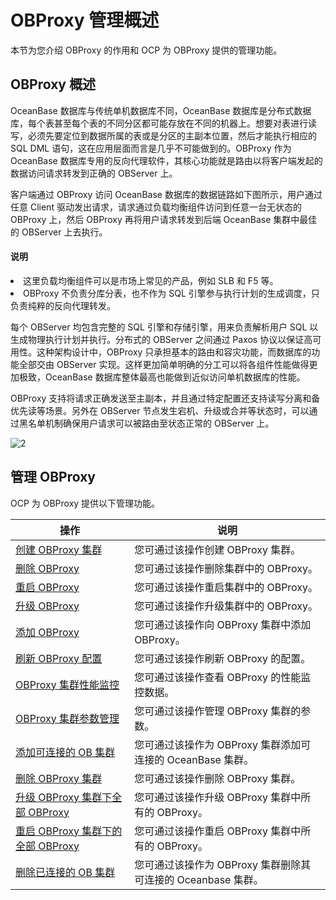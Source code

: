 OBProxy 管理概述
=================================

本节为您介绍 OBProxy 的作用和 OCP 为 OBProxy 提供的管理功能。

OBProxy 概述
-------------------------------

OceanBase 数据库与传统单机数据库不同，OceanBase 数据库是分布式数据库，每个表甚至每个表的不同分区都可能存放在不同的机器上。想要对表进行读写，必须先要定位到数据所属的表或是分区的主副本位置，然后才能执行相应的 SQL DML 语句，这在应用层面而言是几乎不可能做到的。OBProxy 作为 OceanBase 数据库专用的反向代理软件，其核心功能就是路由以将客户端发起的数据访问请求转发到正确的 OBServer 上。

客户端通过 OBProxy 访问 OceanBase 数据库的数据链路如下图所示，用户通过任意 Client 驱动发出请求，请求通过负载均衡组件访问到任意一台无状态的 OBProxy 上，然后 OBProxy 再将用户请求转发到后端 OceanBase 集群中最佳的 OBServer 上去执行。

<main id="notice" type='explain'><h4>说明</h4><p><li>这里负载均衡组件可以是市场上常见的产品，例如 SLB 和 F5 等。</li><li>OBProxy 不负责分库分表，也不作为 SQL 引擎参与执行计划的生成调度，只负责纯粹的反向代理转发。</li></p></main>

每个 OBServer 均包含完整的 SQL 引擎和存储引擎，用来负责解析用户 SQL 以生成物理执行计划并执行。分布式的 OBServer 之间通过 Paxos 协议以保证高可用性。这种架构设计中，OBProxy 只承担基本的路由和容灾功能，而数据库的功能全部交由 OBServer 实现。这样更加简单明确的分工可以将各组件性能做得更加极致，OceanBase 数据库整体最高也能做到近似访问单机数据库的性能。

OBProxy 支持将请求正确发送至主副本，并且通过特定配置还支持读写分离和备优先读等场景。另外在 OBServer 节点发生宕机、升级或合并等状态时，可以通过黑名单机制确保用户请求可以被路由至状态正常的 OBServer 上。

![2](https://help-static-aliyun-doc.aliyuncs.com/assets/img/zh-CN/5437888161/p184129.png)

管理 OBProxy
-------------------------------

OCP 为 OBProxy 提供以下管理功能。

|                                    操作                                    |                    说明                    |
|--------------------------------------------------------------------------|------------------------------------------|
| [创建 OBProxy 集群](../../800.obproxy-management/100.create-an-obproxy-cluster.md)             | 您可通过该操作创建 OBProxy 集群。                    |
| [删除 OBProxy](../../800.obproxy-management/300.delete-obproxy.md)                | 您可通过该操作删除集群中的 OBProxy。                   |
| [重启 OBProxy](../../800.obproxy-management/400.restart-obproxy.md)                | 您可通过该操作重启集群中的 OBProxy。                   |
| [升级 OBProxy](../../800.obproxy-management/500.upgrade-obproxy.md)                | 您可通过该操作升级集群中的 OBProxy。                   |
| [添加 OBProxy](../../800.obproxy-management/600.add-obproxy.md)                | 您可通过该操作向 OBProxy 集群中添加 OBProxy。          |
| [刷新 OBProxy 配置](../../800.obproxy-management/700.refresh-obproxy-configuration.md)             | 您可通过该操作刷新 OBProxy 的配置。                   |
| [OBProxy 集群性能监控](../../800.obproxy-management/800.obproxy-cluster-performance-monitoring.md)            | 您可通过该操作查看 OBProxy 的性能监控数据。               |
| [OBProxy 集群参数管理](../../800.obproxy-management/900.obproxy-cluster-parameter-management.md)            | 您可通过该操作管理 OBProxy 集群的参数。                 |
| [添加可连接的 OB 集群](../../800.obproxy-management/1000.add-a-connectable-ob-cluster.md)              | 您可通过该操作为 OBProxy 集群添加可连接的 OceanBase 集群。  |
| [删除 OBProxy 集群](../../800.obproxy-management/1100.delete-obproxy-cluster.md)             | 您可通过该操作删除 OBProxy 集群。                    |
| [升级 OBProxy 集群下全部 OBProxy](../../800.obproxy-management/1200.upgrade-the-obproxy-cluster.md)  | 您可通过该操作升级 OBProxy 集群中所有的 OBProxy。        |
| [重启 OBProxy 集群下的全部 OBProxy](../../800.obproxy-management/1300.restart-obproxy-cluster.md) | 您可通过该操作重启 OBProxy 集群中所有的 OBProxy。        |
| [删除已连接的 OB 集群](../../800.obproxy-management/1400.delete-a-connected-ob-cluster.md)              | 您可通过该操作为 OBProxy 集群删除其可连接的 Oceanbase 集群。 |
